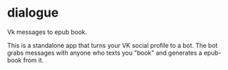 # dialogue
Vk messages to epub book.

This is a standalone app that turns your VK social profile to a bot.
The bot grabs messages with anyone who texts you "book" and generates a epub-book from it.

